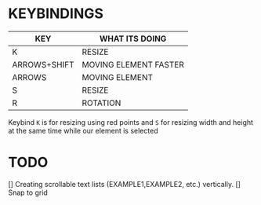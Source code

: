 # KEYBINDINGS

| KEY  | WHAT ITS DOING |
| ------------- | ------------- |
| K  | RESIZE |
| ARROWS+SHIFT  | MOVING ELEMENT FASTER  |
| ARROWS | MOVING ELEMENT |
| S | RESIZE |
| R | ROTATION |


Keybind `K` is for resizing using red points and `S` for resizing width and height at the same time while our element is selected

# TODO

[] Creating scrollable text lists (EXAMPLE1,EXAMPLE2, etc.) vertically.
[] Snap to grid
